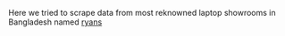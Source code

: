 Here we tried to scrape data from most reknowned laptop showrooms in Bangladesh named [ryans](https://www.ryanscomputers.com/category/laptop-all-laptop)
